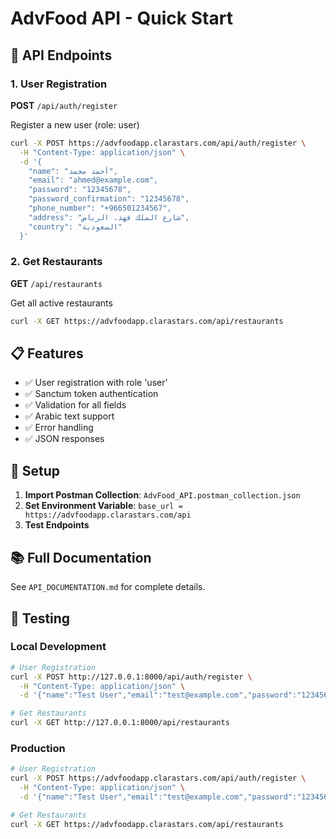 # AdvFood API - Quick Start

## 🚀 API Endpoints

### 1. User Registration
**POST** `/api/auth/register`

Register a new user (role: user)

```bash
curl -X POST https://advfoodapp.clarastars.com/api/auth/register \
  -H "Content-Type: application/json" \
  -d '{
    "name": "أحمد محمد",
    "email": "ahmed@example.com", 
    "password": "12345678",
    "password_confirmation": "12345678",
    "phone_number": "+966501234567",
    "address": "شارع الملك فهد، الرياض",
    "country": "السعودية"
  }'
```

### 2. Get Restaurants
**GET** `/api/restaurants`

Get all active restaurants

```bash
curl -X GET https://advfoodapp.clarastars.com/api/restaurants
```

## 📋 Features

- ✅ User registration with role 'user'
- ✅ Sanctum token authentication
- ✅ Validation for all fields
- ✅ Arabic text support
- ✅ Error handling
- ✅ JSON responses

## 🔧 Setup

1. **Import Postman Collection**: `AdvFood_API.postman_collection.json`
2. **Set Environment Variable**: `base_url = https://advfoodapp.clarastars.com/api`
3. **Test Endpoints**

## 📚 Full Documentation

See `API_DOCUMENTATION.md` for complete details.

## 🧪 Testing

### Local Development
```bash
# User Registration
curl -X POST http://127.0.0.1:8000/api/auth/register \
  -H "Content-Type: application/json" \
  -d '{"name":"Test User","email":"test@example.com","password":"12345678","password_confirmation":"12345678"}'

# Get Restaurants  
curl -X GET http://127.0.0.1:8000/api/restaurants
```

### Production
```bash
# User Registration
curl -X POST https://advfoodapp.clarastars.com/api/auth/register \
  -H "Content-Type: application/json" \
  -d '{"name":"Test User","email":"test@example.com","password":"12345678","password_confirmation":"12345678"}'

# Get Restaurants
curl -X GET https://advfoodapp.clarastars.com/api/restaurants
``` 
